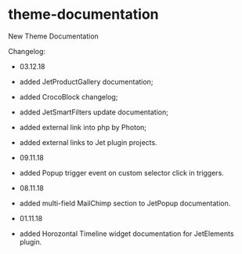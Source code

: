 # theme-documentation
New Theme Documentation

Changelog:

- 03.12.18
- added JetProductGallery documentation;
- added CrocoBlock changelog;
- added JetSmartFilters update documentation;
- added external link into php by Photon;
- added external links to Jet plugin projects.


- 09.11.18
- added Popup trigger event on custom selector click in triggers.

- 08.11.18

- added multi-field MailChimp section to JetPopup documentation.

- 01.11.18

- added Horozontal Timeline widget documentation for JetElements plugin.


